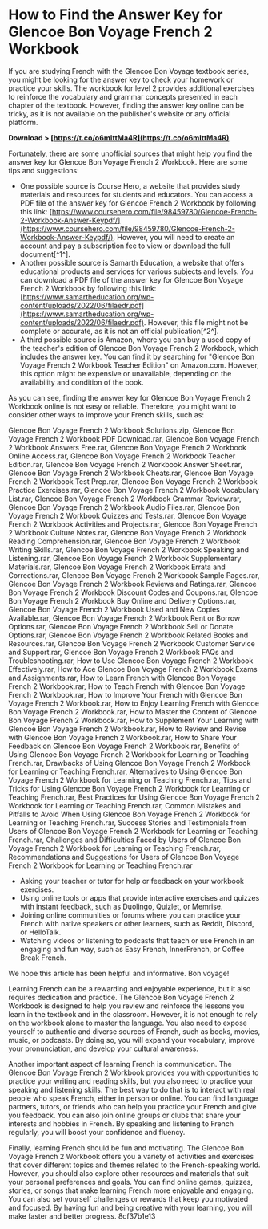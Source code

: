 
 
# How to Find the Answer Key for Glencoe Bon Voyage French 2 Workbook
 
If you are studying French with the Glencoe Bon Voyage textbook series, you might be looking for the answer key to check your homework or practice your skills. The workbook for level 2 provides additional exercises to reinforce the vocabulary and grammar concepts presented in each chapter of the textbook. However, finding the answer key online can be tricky, as it is not available on the publisher's website or any official platform.
 
**Download &gt; [https://t.co/o6mIttMa4R](https://t.co/o6mIttMa4R)**


 
Fortunately, there are some unofficial sources that might help you find the answer key for Glencoe Bon Voyage French 2 Workbook. Here are some tips and suggestions:
 
- One possible source is Course Hero, a website that provides study materials and resources for students and educators. You can access a PDF file of the answer key for Glencoe French 2 Workbook by following this link: [https://www.coursehero.com/file/98459780/Glencoe-French-2-Workbook-Answer-Keypdf/](https://www.coursehero.com/file/98459780/Glencoe-French-2-Workbook-Answer-Keypdf/). However, you will need to create an account and pay a subscription fee to view or download the full document[^1^].
- Another possible source is Samarth Education, a website that offers educational products and services for various subjects and levels. You can download a PDF file of the answer key for Glencoe Bon Voyage French 2 Workbook by following this link: [https://www.samartheducation.org/wp-content/uploads/2022/06/filaedr.pdf](https://www.samartheducation.org/wp-content/uploads/2022/06/filaedr.pdf). However, this file might not be complete or accurate, as it is not an official publication[^2^].
- A third possible source is Amazon, where you can buy a used copy of the teacher's edition of Glencoe Bon Voyage French 2 Workbook, which includes the answer key. You can find it by searching for "Glencoe Bon Voyage French 2 Workbook Teacher Edition" on Amazon.com. However, this option might be expensive or unavailable, depending on the availability and condition of the book.

As you can see, finding the answer key for Glencoe Bon Voyage French 2 Workbook online is not easy or reliable. Therefore, you might want to consider other ways to improve your French skills, such as:
 
Glencoe Bon Voyage French 2 Workbook Solutions.zip,  Glencoe Bon Voyage French 2 Workbook PDF Download.rar,  Glencoe Bon Voyage French 2 Workbook Answers Free.rar,  Glencoe Bon Voyage French 2 Workbook Online Access.rar,  Glencoe Bon Voyage French 2 Workbook Teacher Edition.rar,  Glencoe Bon Voyage French 2 Workbook Answer Sheet.rar,  Glencoe Bon Voyage French 2 Workbook Cheats.rar,  Glencoe Bon Voyage French 2 Workbook Test Prep.rar,  Glencoe Bon Voyage French 2 Workbook Practice Exercises.rar,  Glencoe Bon Voyage French 2 Workbook Vocabulary List.rar,  Glencoe Bon Voyage French 2 Workbook Grammar Review.rar,  Glencoe Bon Voyage French 2 Workbook Audio Files.rar,  Glencoe Bon Voyage French 2 Workbook Quizzes and Tests.rar,  Glencoe Bon Voyage French 2 Workbook Activities and Projects.rar,  Glencoe Bon Voyage French 2 Workbook Culture Notes.rar,  Glencoe Bon Voyage French 2 Workbook Reading Comprehension.rar,  Glencoe Bon Voyage French 2 Workbook Writing Skills.rar,  Glencoe Bon Voyage French 2 Workbook Speaking and Listening.rar,  Glencoe Bon Voyage French 2 Workbook Supplementary Materials.rar,  Glencoe Bon Voyage French 2 Workbook Errata and Corrections.rar,  Glencoe Bon Voyage French 2 Workbook Sample Pages.rar,  Glencoe Bon Voyage French 2 Workbook Reviews and Ratings.rar,  Glencoe Bon Voyage French 2 Workbook Discount Codes and Coupons.rar,  Glencoe Bon Voyage French 2 Workbook Buy Online and Delivery Options.rar,  Glencoe Bon Voyage French 2 Workbook Used and New Copies Available.rar,  Glencoe Bon Voyage French 2 Workbook Rent or Borrow Options.rar,  Glencoe Bon Voyage French 2 Workbook Sell or Donate Options.rar,  Glencoe Bon Voyage French 2 Workbook Related Books and Resources.rar,  Glencoe Bon Voyage French 2 Workbook Customer Service and Support.rar,  Glencoe Bon Voyage French 2 Workbook FAQs and Troubleshooting.rar,  How to Use Glencoe Bon Voyage French 2 Workbook Effectively.rar,  How to Ace Glencoe Bon Voyage French 2 Workbook Exams and Assignments.rar,  How to Learn French with Glencoe Bon Voyage French 2 Workbook.rar,  How to Teach French with Glencoe Bon Voyage French 2 Workbook.rar,  How to Improve Your French with Glencoe Bon Voyage French 2 Workbook.rar,  How to Enjoy Learning French with Glencoe Bon Voyage French 2 Workbook.rar,  How to Master the Content of Glencoe Bon Voyage French 2 Workbook.rar,  How to Supplement Your Learning with Glencoe Bon Voyage French 2 Workbook.rar,  How to Review and Revise with Glencoe Bon Voyage French 2 Workbook.rar,  How to Share Your Feedback on Glencoe Bon Voyage French 2 Workbook.rar,  Benefits of Using Glencoe Bon Voyage French 2 Workbook for Learning or Teaching French.rar,  Drawbacks of Using Glencoe Bon Voyage French 2 Workbook for Learning or Teaching French.rar,  Alternatives to Using Glencoe Bon Voyage French 2 Workbook for Learning or Teaching French.rar,  Tips and Tricks for Using Glencoe Bon Voyage French 2 Workbook for Learning or Teaching French.rar,  Best Practices for Using Glencoe Bon Voyage French 2 Workbook for Learning or Teaching French.rar,  Common Mistakes and Pitfalls to Avoid When Using Glencoe Bon Voyage French 2 Workbook for Learning or Teaching French.rar,  Success Stories and Testimonials from Users of Glencoe Bon Voyage French 2 Workbook for Learning or Teaching French.rar,  Challenges and Difficulties Faced by Users of Glencoe Bon Voyage French 2 Workbook for Learning or Teaching French.rar,  Recommendations and Suggestions for Users of Glencoe Bon Voyage French 2 Workbook for Learning or Teaching French.rar

- Asking your teacher or tutor for help or feedback on your workbook exercises.
- Using online tools or apps that provide interactive exercises and quizzes with instant feedback, such as Duolingo, Quizlet, or Memrise.
- Joining online communities or forums where you can practice your French with native speakers or other learners, such as Reddit, Discord, or HelloTalk.
- Watching videos or listening to podcasts that teach or use French in an engaging and fun way, such as Easy French, InnerFrench, or Coffee Break French.

We hope this article has been helpful and informative. Bon voyage!
  
Learning French can be a rewarding and enjoyable experience, but it also requires dedication and practice. The Glencoe Bon Voyage French 2 Workbook is designed to help you review and reinforce the lessons you learn in the textbook and in the classroom. However, it is not enough to rely on the workbook alone to master the language. You also need to expose yourself to authentic and diverse sources of French, such as books, movies, music, or podcasts. By doing so, you will expand your vocabulary, improve your pronunciation, and develop your cultural awareness.
 
Another important aspect of learning French is communication. The Glencoe Bon Voyage French 2 Workbook provides you with opportunities to practice your writing and reading skills, but you also need to practice your speaking and listening skills. The best way to do that is to interact with real people who speak French, either in person or online. You can find language partners, tutors, or friends who can help you practice your French and give you feedback. You can also join online groups or clubs that share your interests and hobbies in French. By speaking and listening to French regularly, you will boost your confidence and fluency.
 
Finally, learning French should be fun and motivating. The Glencoe Bon Voyage French 2 Workbook offers you a variety of activities and exercises that cover different topics and themes related to the French-speaking world. However, you should also explore other resources and materials that suit your personal preferences and goals. You can find online games, quizzes, stories, or songs that make learning French more enjoyable and engaging. You can also set yourself challenges or rewards that keep you motivated and focused. By having fun and being creative with your learning, you will make faster and better progress.
 8cf37b1e13
 
